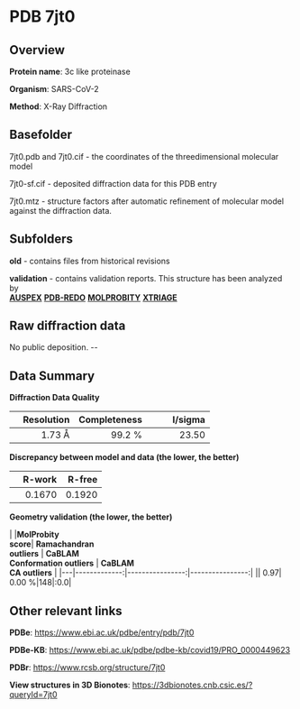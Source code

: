 # PDB 7jt0

## Overview

**Protein name**: 3c like proteinase

**Organism**: SARS-CoV-2

**Method**: X-Ray Diffraction



## Basefolder

7jt0.pdb and 7jt0.cif - the coordinates of the threedimensional molecular model

7jt0-sf.cif - deposited diffraction data for this PDB entry

7jt0.mtz - structure factors after automatic refinement of molecular model against the diffraction data.

## Subfolders



**old** - contains files from historical revisions

**validation** - contains validation reports. This structure has been analyzed by <br>[**AUSPEX**](https://github.com/thorn-lab/coronavirus_structural_task_force/tree/master/pdb/3c_like_proteinase/SARS-CoV-2/7jt0/validation/auspex) [**PDB-REDO**](https://github.com/thorn-lab/coronavirus_structural_task_force/tree/master/pdb/3c_like_proteinase/SARS-CoV-2/7jt0/validation/pdb-redo) [**MOLPROBITY**](https://github.com/thorn-lab/coronavirus_structural_task_force/tree/master/pdb/3c_like_proteinase/SARS-CoV-2/7jt0/validation/molprobity) [**XTRIAGE**](https://github.com/thorn-lab/coronavirus_structural_task_force/blob/master/pdb/3c_like_proteinase/SARS-CoV-2/7jt0/validation/Xtriage_output.log)   



## Raw diffraction data

No public deposition. --<br> 

## Data Summary
**Diffraction Data Quality**

|   | Resolution | Completeness| I/sigma |
|---|-------------:|----------------:|--------------:|
|   |1.73 Å|99.2  %|<img width=50/>23.50|

**Discrepancy between model and data (the lower, the better)**

|   | **R-work**| **R-free**   
|---|-------------:|----------------:|           
||  0.1670|  0.1920|

**Geometry validation (the lower, the better)**

|   |**MolProbity<br>score**| **Ramachandran<br>outliers** | **CaBLAM<br>Conformation outliers** | **CaBLAM<br>CA outliers** |
|---|-------------:|----------------:|----------------:|
||  0.97|  0.00 %|148|:0.0|

 

 



## Other relevant links 
**PDBe**:  https://www.ebi.ac.uk/pdbe/entry/pdb/7jt0

**PDBe-KB**: https://www.ebi.ac.uk/pdbe/pdbe-kb/covid19/PRO_0000449623 
 
**PDBr**: https://www.rcsb.org/structure/7jt0 

**View structures in 3D Bionotes**: https://3dbionotes.cnb.csic.es/?queryId=7jt0

